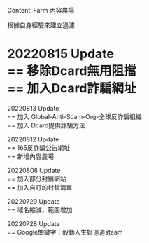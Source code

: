 Content_Farm 內容農場  
  
根據自身經驗來建立過濾  
  
20220815 Update  
 == 移除Dcard無用阻擋  
 == 加入Dcard詐騙網址  
 == 
  
20220813 Update  
 == 加入 Global-Anti-Scam-Org-全球反詐騙組織  
 == 加入 Dcard提供詐騙方法  
  
20220812 Update  
 == 165反詐騙公告網址  
 == 新增內容農場  
  
20220808 Update  
 == 加入部分封鎖網站  
 == 加入自訂的封鎖清單  
  
20220729 Update  
 == 域名縮減，範圍增加  
  
20220728 Update  
 == Google關鍵字：骰動人生好運道steam  